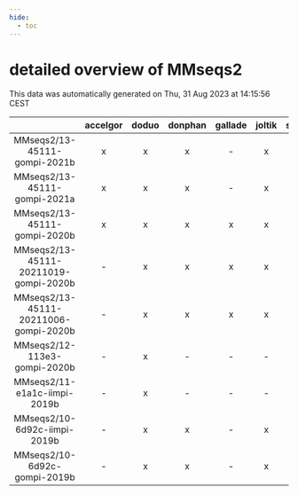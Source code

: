 ```yaml
---
hide:
  - toc
---
```


detailed overview of MMseqs2
============================


This data was automatically generated on Thu, 31 Aug 2023 at 14:15:56 CEST  

| |accelgor|doduo|donphan|gallade|joltik|skitty|swalot|victini|
| :---: | :---: | :---: | :---: | :---: | :---: | :---: | :---: | :---: |
|MMseqs2/13-45111-gompi-2021b|x|x|x|-|x|x|x|x|
|MMseqs2/13-45111-gompi-2021a|x|x|x|-|x|x|x|x|
|MMseqs2/13-45111-gompi-2020b|x|x|x|x|x|x|x|x|
|MMseqs2/13-45111-20211019-gompi-2020b|-|x|x|x|x|x|x|x|
|MMseqs2/13-45111-20211006-gompi-2020b|-|x|x|x|x|-|x|-|
|MMseqs2/12-113e3-gompi-2020b|-|x|-|-|-|-|-|-|
|MMseqs2/11-e1a1c-iimpi-2019b|-|x|-|-|-|x|-|x|
|MMseqs2/10-6d92c-iimpi-2019b|-|x|x|-|x|x|-|x|
|MMseqs2/10-6d92c-gompi-2019b|-|x|x|-|x|x|-|x|
